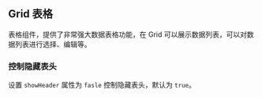 <div class="demo-header">
<p class="overviewicon">
  <span class="wapi-list-form"/>
</p>

## Grid 表格

<nova-uxlink widget-name="Grid"></nova-uxlink>

表格组件，提供了非常强大数据表格功能，在 Grid 可以展示数据列表，可以对数据列表进行选择、编辑等。
</div>

### 控制隐藏表头

设置 `showHeader` 属性为 `fasle` 控制隐藏表头，默认为 `true`。

<nova-demo-view link="grid/header/hide-grid-header"></nova-demo-view>

<br>
